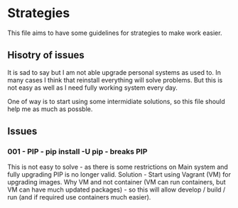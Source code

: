 # Strategies

This file aims to have some guidelines for strategies to make work easier.

## Hisotry of issues

It is sad to say but I am not able upgrade personal systems as used to. In many cases I think that reinstall everything will solve problems.
But this is not easy as well as I need fully working system every day. 

One of way is to start using some intermidiate solutions, so this file should help me as much as possble.

## Issues

### 001 - PIP - pip install -U pip - breaks PIP

This is not easy to solve - as there is some restrictions on Main system and fully upgrading PIP is no longer valid.
Solution - Start using Vagrant (VM) for upgrading images. Why VM and not container (VM can run containers, but VM can have
much updated packages) - so this will allow develop / build / run (and if required use containers much easier).
